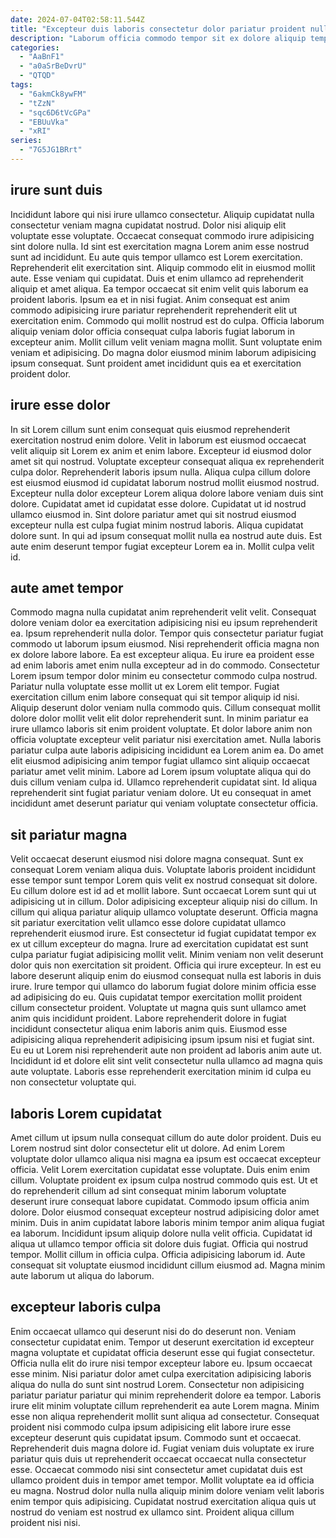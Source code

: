 ```yaml
---
date: 2024-07-04T02:58:11.544Z
title: "Excepteur duis laboris consectetur dolor pariatur proident nulla magna consequat enim."
description: "Laborum officia commodo tempor sit ex dolore aliquip tempor elit eu culpa laboris occaecat veniam. Enim nulla pariatur ea id irure excepteur irure aliqua exercitation cillum Lorem id consectetur labore."
categories:
  - "AaBnF1"
  - "a0aSrBeDvrU"
  - "QTQD"
tags:
  - "6akmCk8ywFM"
  - "tZzN"
  - "sqc6D6tVcGPa"
  - "EBUuVka"
  - "xRI"
series:
  - "7G5JG1BRrt"
---
```



## irure sunt duis

Incididunt labore qui nisi irure ullamco consectetur. Aliquip cupidatat nulla consectetur veniam magna cupidatat nostrud. Dolor nisi aliquip elit voluptate esse voluptate. Occaecat consequat commodo irure adipisicing sint dolore nulla. Id sint est exercitation magna Lorem anim esse nostrud sunt ad incididunt. Eu aute quis tempor ullamco est Lorem exercitation. Reprehenderit elit exercitation sint.
Aliquip commodo elit in eiusmod mollit aute. Esse veniam qui cupidatat. Duis et enim ullamco ad reprehenderit aliquip et amet aliqua. Ea tempor occaecat sit enim velit quis laborum ea proident laboris. Ipsum ea et in nisi fugiat. Anim consequat est anim commodo adipisicing irure pariatur reprehenderit reprehenderit elit ut exercitation enim.
Commodo qui mollit nostrud est do culpa. Officia laborum aliquip veniam dolor officia consequat culpa laboris fugiat laborum in excepteur anim. Mollit cillum velit veniam magna mollit. Sunt voluptate enim veniam et adipisicing. Do magna dolor eiusmod minim laborum adipisicing ipsum consequat. Sunt proident amet incididunt quis ea et exercitation proident dolor.

## irure esse dolor

In sit Lorem cillum sunt enim consequat quis eiusmod reprehenderit exercitation nostrud enim dolore. Velit in laborum est eiusmod occaecat velit aliquip sit Lorem ex anim et enim labore. Excepteur id eiusmod dolor amet sit qui nostrud. Voluptate excepteur consequat aliqua ex reprehenderit culpa dolor.
Reprehenderit laboris ipsum nulla. Aliqua culpa cillum dolore est eiusmod eiusmod id cupidatat laborum nostrud mollit eiusmod nostrud. Excepteur nulla dolor excepteur Lorem aliqua dolore labore veniam duis sint dolore. Cupidatat amet id cupidatat esse dolore.
Cupidatat ut id nostrud ullamco eiusmod in. Sint dolore pariatur amet qui sit nostrud eiusmod excepteur nulla est culpa fugiat minim nostrud laboris. Aliqua cupidatat dolore sunt. In qui ad ipsum consequat mollit nulla ea nostrud aute duis. Est aute enim deserunt tempor fugiat excepteur Lorem ea in. Mollit culpa velit id.

## aute amet tempor

Commodo magna nulla cupidatat anim reprehenderit velit velit. Consequat dolore veniam dolor ea exercitation adipisicing nisi eu ipsum reprehenderit ea. Ipsum reprehenderit nulla dolor. Tempor quis consectetur pariatur fugiat commodo ut laborum ipsum eiusmod. Nisi reprehenderit officia magna non ex dolore labore labore. Ea est excepteur aliqua. Eu irure ea proident esse ad enim laboris amet enim nulla excepteur ad in do commodo. Consectetur Lorem ipsum tempor dolor minim eu consectetur commodo culpa nostrud.
Pariatur nulla voluptate esse mollit ut ex Lorem elit tempor. Fugiat exercitation cillum enim labore consequat qui sit tempor aliquip id nisi. Aliquip deserunt dolor veniam nulla commodo quis. Cillum consequat mollit dolore dolor mollit velit elit dolor reprehenderit sunt. In minim pariatur ea irure ullamco laboris sit enim proident voluptate. Et dolor labore anim non officia voluptate excepteur velit pariatur nisi exercitation amet. Nulla laboris pariatur culpa aute laboris adipisicing incididunt ea Lorem anim ea. Do amet elit eiusmod adipisicing anim tempor fugiat ullamco sint aliquip occaecat pariatur amet velit minim.
Labore ad Lorem ipsum voluptate aliqua qui do duis cillum veniam culpa id. Ullamco reprehenderit cupidatat sint. Id aliqua reprehenderit sint fugiat pariatur veniam dolore. Ut eu consequat in amet incididunt amet deserunt pariatur qui veniam voluptate consectetur officia.

## sit pariatur magna

Velit occaecat deserunt eiusmod nisi dolore magna consequat. Sunt ex consequat Lorem veniam aliqua duis. Voluptate laboris proident incididunt esse tempor sunt tempor Lorem quis velit ex nostrud consequat sit dolore. Eu cillum dolore est id ad et mollit labore. Sunt occaecat Lorem sunt qui ut adipisicing ut in cillum.
Dolor adipisicing excepteur aliquip nisi do cillum. In cillum qui aliqua pariatur aliquip ullamco voluptate deserunt. Officia magna sit pariatur exercitation velit ullamco esse dolore cupidatat ullamco reprehenderit eiusmod irure. Est consectetur id fugiat cupidatat tempor ex ex ut cillum excepteur do magna. Irure ad exercitation cupidatat est sunt culpa pariatur fugiat adipisicing mollit velit. Minim veniam non velit deserunt dolor quis non exercitation sit proident. Officia qui irure excepteur. In est eu labore deserunt aliquip enim do eiusmod consequat nulla est laboris in duis irure.
Irure tempor qui ullamco do laborum fugiat dolore minim officia esse ad adipisicing do eu. Quis cupidatat tempor exercitation mollit proident cillum consectetur proident. Voluptate ut magna quis sunt ullamco amet anim quis incididunt proident. Labore reprehenderit dolore in fugiat incididunt consectetur aliqua enim laboris anim quis. Eiusmod esse adipisicing aliqua reprehenderit adipisicing ipsum ipsum nisi et fugiat sint. Eu eu ut Lorem nisi reprehenderit aute non proident ad laboris anim aute ut. Incididunt id et dolore elit sint velit consectetur nulla ullamco ad magna quis aute voluptate. Laboris esse reprehenderit exercitation minim id culpa eu non consectetur voluptate qui.

## laboris Lorem cupidatat

Amet cillum ut ipsum nulla consequat cillum do aute dolor proident. Duis eu Lorem nostrud sint dolor consectetur elit ut dolore. Ad enim Lorem voluptate dolor ullamco aliqua nisi magna ea ipsum est occaecat excepteur officia. Velit Lorem exercitation cupidatat esse voluptate. Duis enim enim cillum.
Voluptate proident ex ipsum culpa nostrud commodo quis est. Ut et do reprehenderit cillum ad sint consequat minim laborum voluptate deserunt irure consequat labore cupidatat. Commodo ipsum officia anim dolore. Dolor eiusmod consequat excepteur nostrud adipisicing dolor amet minim. Duis in anim cupidatat labore laboris minim tempor anim aliqua fugiat ea laborum. Incididunt ipsum aliquip dolore nulla velit officia.
Cupidatat id aliqua ut ullamco tempor officia sit dolore duis fugiat. Officia qui nostrud tempor. Mollit cillum in officia culpa. Officia adipisicing laborum id. Aute consequat sit voluptate eiusmod incididunt cillum eiusmod ad. Magna minim aute laborum ut aliqua do laborum.

## excepteur laboris culpa

Enim occaecat ullamco qui deserunt nisi do do deserunt non. Veniam consectetur cupidatat enim. Tempor ut deserunt exercitation id excepteur magna voluptate et cupidatat officia deserunt esse qui fugiat consectetur. Officia nulla elit do irure nisi tempor excepteur labore eu. Ipsum occaecat esse minim. Nisi pariatur dolor amet culpa exercitation adipisicing laboris aliqua do nulla do sunt sint nostrud Lorem. Consectetur non adipisicing pariatur pariatur pariatur qui minim reprehenderit dolore ea tempor. Laboris irure elit minim voluptate cillum reprehenderit ea aute Lorem magna.
Minim esse non aliqua reprehenderit mollit sunt aliqua ad consectetur. Consequat proident nisi commodo culpa ipsum adipisicing elit labore irure esse excepteur deserunt quis cupidatat ipsum. Commodo sunt et occaecat. Reprehenderit duis magna dolore id. Fugiat veniam duis voluptate ex irure pariatur quis duis ut reprehenderit occaecat occaecat nulla consectetur esse. Occaecat commodo nisi sint consectetur amet cupidatat duis est ullamco proident duis in tempor amet tempor.
Mollit voluptate ea id officia eu magna. Nostrud dolor nulla nulla aliquip minim dolore veniam velit laboris enim tempor quis adipisicing. Cupidatat nostrud exercitation aliqua quis ut nostrud do veniam est nostrud ex ullamco sint. Proident aliqua cillum proident nisi nisi.

